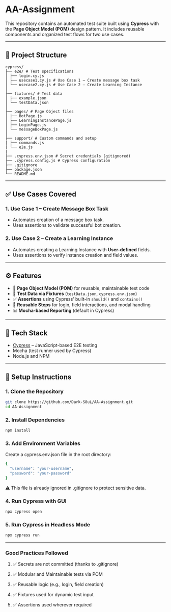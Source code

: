 # AA-Assignment

This repository contains an automated test suite built using **Cypress** with the **Page Object Model (POM)** design pattern. It includes reusable components and organized test flows for two use cases.

---

## 📌 Project Structure
```
cypress/
├── e2e/ # Test specifications
│ ├── login.cy.js
│ ├── usecase1.cy.js # Use Case 1 – Create message box task
│ └── usecase2.cy.js # Use Case 2 – Create Learning Instance
│
├── fixtures/ # Test data
│ ├── example.json
│ └── testData.json
│
├── pages/ # Page Object files
│ ├── BotPage.js
│ ├── LearningInstancePage.js
│ ├── LoginPage.js
│ └── messageBoxPage.js
│
├── support/ # Custom commands and setup
| ├── commands.js
| └── e2e.js
|
├── .cypress.env.json # Secret credentials (gitignored)
├── .cypress.config.js # Cypress configuration
├── .gitignore
├── package.json
└── README.md
```
---

## ✅ Use Cases Covered

### 1. **Use Case 1 – Create Message Box Task**

- Automates creation of a message box task.
- Uses assertions to validate successful bot creation.

### 2. **Use Case 2 – Create a Learning Instance**

- Automates creating a Learning Instance with **User-defined** fields.
- Uses assertions to verify instance creation and field values.

---

## ⚙️ Features

- 🧱 **Page Object Model (POM)** for reusable, maintainable test code
- 📁 **Test Data via Fixtures** (`testData.json`, `cypress.env.json`)
- ✅ **Assertions** using Cypress’ built-in `should()` and `contains()`
- 🔁 **Reusable Steps** for login, field interactions, and modal handling
- 📊 **Mocha-based Reporting** (default in Cypress)

---

## 🧪 Tech Stack

- [Cypress](https://www.cypress.io/) – JavaScript-based E2E testing
- Mocha (test runner used by Cypress)
- Node.js and NPM

---

## 🔧 Setup Instructions

### 1. Clone the Repository

```bash
git clone https://github.com/Dark-S8uL/AA-Assignment.git
cd AA-Assignment
```

### 2. Install Dependencies

```bash
npm install
```

### 3. Add Environment Variables

Create a cypress.env.json file in the root directory:

```bash
{
  "username": "your-username",
  "password": "your-password"
}
```

⚠️ This file is already ignored in .gitignore to protect sensitive data.

### 4. Run Cypress with GUI

```bash
npx cypress open
```

### 5. Run Cypress in Headless Mode

```bash
npx cypress run
```

---

### Good Practices Followed

1. ✅ Secrets are not committed (thanks to .gitignore)

2. ✅ Modular and Maintainable tests via POM

3. ✅ Reusable logic (e.g., login, field creation)

4. ✅ Fixtures used for dynamic test input

5. ✅ Assertions used wherever required
